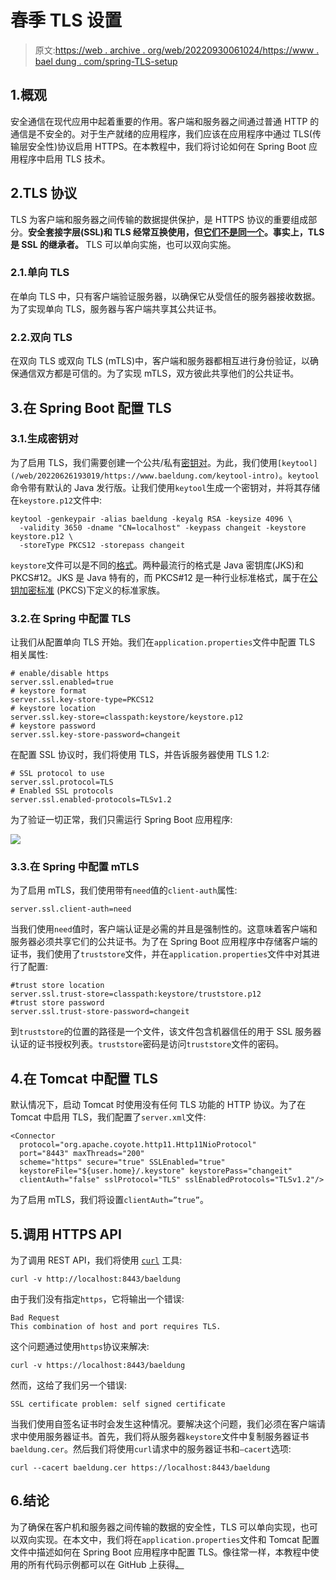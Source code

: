 # 春季 TLS 设置

> 原文:[https://web . archive . org/web/20220930061024/https://www . bael dung . com/spring-TLS-setup](https://web.archive.org/web/20220930061024/https://www.baeldung.com/spring-tls-setup)

## 1.概观

安全通信在现代应用中起着重要的作用。客户端和服务器之间通过普通 HTTP 的通信是不安全的。对于生产就绪的应用程序，我们应该在应用程序中通过 TLS(传输层安全性)协议启用 HTTPS。在本教程中，我们将讨论如何在 Spring Boot 应用程序中启用 TLS 技术。

## 2.TLS 协议

TLS 为客户端和服务器之间传输的数据提供保护，是 HTTPS 协议的重要组成部分。**安全套接字层(SSL)和 TLS 经常互换使用，但[它们不是同一个](/web/20220626193019/https://www.baeldung.com/cs/ssl-vs-tls)。事实上，TLS 是 SSL 的继承者。** TLS 可以单向实施，也可以双向实施。

### 2.1.单向 TLS

在单向 TLS 中，只有客户端验证服务器，以确保它从受信任的服务器接收数据。为了实现单向 TLS，服务器与客户端共享其公共证书。

### 2.2.双向 TLS

在双向 TLS 或双向 TLS (mTLS)中，客户端和服务器都相互进行身份验证，以确保通信双方都是可信的。为了实现 mTLS，双方彼此共享他们的公共证书。

## 3.在 Spring Boot 配置 TLS

### 3.1.生成密钥对

为了启用 TLS，我们需要创建一个公共/私有[密钥对](/web/20220626193019/https://www.baeldung.com/java-digital-signature#getting_keypair)。为此，我们使用`[keytool](/web/20220626193019/https://www.baeldung.com/keytool-intro)`。`keytool`命令带有默认的 Java 发行版。让我们使用`keytool`生成一个密钥对，并将其存储在`keystore.p12`文件中:

```
keytool -genkeypair -alias baeldung -keyalg RSA -keysize 4096 \
  -validity 3650 -dname "CN=localhost" -keypass changeit -keystore keystore.p12 \
  -storeType PKCS12 -storepass changeit
```

`keystore`文件可以是不同的[格式](/web/20220626193019/https://www.baeldung.com/spring-boot-https-self-signed-certificate#generating-a-self-signed-certificate)。两种最流行的格式是 Java 密钥库(JKS)和 PKCS#12。JKS 是 Java 特有的，而 PKCS#12 是一种行业标准格式，属于在[公钥加密标准](https://web.archive.org/web/20220626193019/https://tools.ietf.org/html/rfc3447) (PKCS)下定义的标准家族。

### 3.2.在 Spring 中配置 TLS

让我们从配置单向 TLS 开始。我们在`application.properties`文件中配置 TLS 相关属性:

```
# enable/disable https
server.ssl.enabled=true
# keystore format
server.ssl.key-store-type=PKCS12
# keystore location
server.ssl.key-store=classpath:keystore/keystore.p12
# keystore password
server.ssl.key-store-password=changeit 
```

在配置 SSL 协议时，我们将使用 TLS，并告诉服务器使用 TLS 1.2:

```
# SSL protocol to use
server.ssl.protocol=TLS
# Enabled SSL protocols
server.ssl.enabled-protocols=TLSv1.2 
```

为了验证一切正常，我们只需运行 Spring Boot 应用程序:

[![](../Images/f767be821f0fba5b872fb67f2f3d6f5f.png)](/web/20220626193019/https://www.baeldung.com/wp-content/uploads/2021/04/tls.png)

### 3.3.在 Spring 中配置 mTLS

为了启用 mTLS，我们使用带有`need`值的`client-auth`属性:

```
server.ssl.client-auth=need 
```

当我们使用`need`值时，客户端认证是必需的并且是强制性的。这意味着客户端和服务器必须共享它们的公共证书。为了在 Spring Boot 应用程序中存储客户端的证书，我们使用了`truststore`文件，并在`application.properties`文件中对其进行了配置:

```
#trust store location
server.ssl.trust-store=classpath:keystore/truststore.p12
#trust store password
server.ssl.trust-store-password=changeit
```

到`truststore`的位置的路径是一个文件，该文件包含机器信任的用于 SSL 服务器认证的证书授权列表。`truststore`密码是访问`truststore`文件的密码。

## 4.在 Tomcat 中配置 TLS

默认情况下，启动 Tomcat 时使用没有任何 TLS 功能的 HTTP 协议。为了在 Tomcat 中启用 TLS，我们配置了`server.xml`文件:

```
<Connector
  protocol="org.apache.coyote.http11.Http11NioProtocol"
  port="8443" maxThreads="200"
  scheme="https" secure="true" SSLEnabled="true"
  keystoreFile="${user.home}/.keystore" keystorePass="changeit"
  clientAuth="false" sslProtocol="TLS" sslEnabledProtocols="TLSv1.2"/>
```

为了启用 mTLS，我们将设置`clientAuth=”true”`。

## 5.调用 HTTPS API

为了调用 REST API，我们将使用 [`curl`](/web/20220626193019/https://www.baeldung.com/curl-rest) 工具:

```
curl -v http://localhost:8443/baeldung
```

由于我们没有指定`https`，它将输出一个错误:

```
Bad Request
This combination of host and port requires TLS.
```

这个问题通过使用`https`协议来解决:

```
curl -v https://localhost:8443/baeldung
```

然而，这给了我们另一个错误:

```
SSL certificate problem: self signed certificate
```

当我们使用自签名证书时会发生这种情况。要解决这个问题，我们必须在客户端请求中使用服务器证书。首先，我们将从服务器`keystore`文件中复制服务器证书`baeldung.cer`。然后我们将使用`curl`请求中的服务器证书和`–cacert`选项:

```
curl --cacert baeldung.cer https://localhost:8443/baeldung 
```

## 6.结论

为了确保在客户机和服务器之间传输的数据的安全性，TLS 可以单向实现，也可以双向实现。在本文中，我们将在`application.properties`文件和 Tomcat 配置文件中描述如何在 Spring Boot 应用程序中配置 TLS。像往常一样，本教程中使用的所有代码示例都可以在 GitHub 上获得[。](https://web.archive.org/web/20220626193019/https://github.com/eugenp/tutorials/tree/master/spring-security-modules/spring-security-web-boot-3)